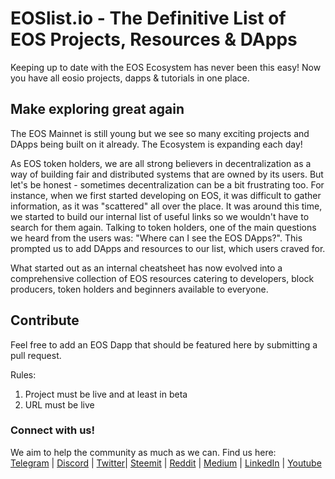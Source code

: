# EOSlist.io - The Definitive List of EOS Projects, Resources & DApps

Keeping up to date with the EOS Ecosystem has never been this easy! Now you have all eosio projects, dapps & tutorials in one place.

## Make exploring great again

The EOS Mainnet is still young but we see so many exciting projects and DApps being built on it already. 
The Ecosystem is expanding each day!

As EOS token holders, we are all strong believers in decentralization as a way of building fair and distributed systems that are owned by its users. But let's be honest - sometimes decentralization can be a bit frustrating too. For instance, when we first started developing on EOS, it was difficult to gather information, as it was "scattered" all over the place. It was around this time, we started to build our internal list of useful links so we wouldn't have to search for them again. Talking to token holders, one of the main questions we heard from the users was: "Where can I see the EOS DApps?". This prompted us to add DApps and resources to our list, which users craved for.

What started out as an internal cheatsheet has now evolved into a comprehensive collection of EOS resources catering to developers, block producers, token holders and beginners available to everyone.


## Contribute

Feel free to add an EOS Dapp that should be featured here by submitting a pull request.

Rules:
1. Project must be live and at least in beta
2. URL must be live

### Connect with us!
We aim to help the community as much as we can. 
Find us here:
<br><a href="https://t.me/joinchat/IB6xJg7tmo7v4knEJyQRSw" target="_blank" rel="noopener">Telegram</a> | <a href="https://discord.gg/eAdBZBv" target="_blank" rel="noopener">Discord</a> |  <a href="https://twitter.com/eosoceania" target="_blank" rel="noopener">Twitter</a>| <a href="https://steemit.com/@eosoceania" target="_blank" rel="noopener">Steemit</a> | <a href="https://www.reddit.com/user/eosoceania" target="_blank" rel="noopener">Reddit</a> | <a href="https://medium.com/eosoceania" target="_blank" rel="noopener">Medium</a> | <a href="https://www.linkedin.com/company/eosoceania" target="_blank" rel="noopener">LinkedIn</a> | <a href="https://www.youtube.com/channel/UCXdy_ey_cyZwuf8bvuymhmA" target="_blank" rel="noopener">Youtube</a>


